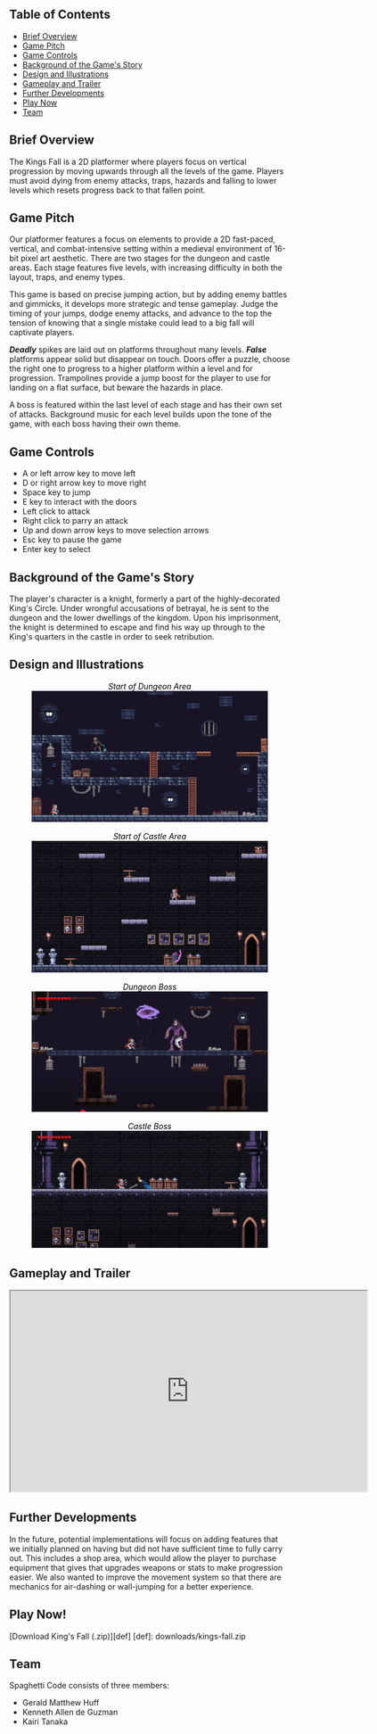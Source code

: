 ## Table of Contents

* [Brief Overview](#brief-overview-)
* [Game Pitch](#game-pitch)
* [Game Controls](#game-controls)
* [Background of the Game's Story](#background-of-the-games-story)
* [Design and Illustrations](#design-and-illustrations)
* [Gameplay and Trailer](#gameplay-and-trailer)
* [Further Developments](#further-developments)
* [Play Now](#play-now)
* [Team](#team)

## Brief Overview 
The Kings Fall is a 2D platformer where players focus on vertical progression by moving upwards through all the levels of the game. Players must avoid dying from enemy attacks, traps, hazards and falling to lower levels which resets progress back to that fallen point. 

## Game Pitch
Our platformer features a focus on elements to provide a 2D fast-paced, vertical, and combat-intensive setting within a medieval environment of 16-bit pixel art aesthetic. There are two stages for the dungeon and castle areas. Each stage features five levels, with increasing difficulty in both the layout, traps, and enemy types.

This game is based on precise jumping action, but by adding enemy battles and gimmicks, it develops more strategic and tense gameplay. Judge the timing of your jumps, dodge enemy attacks, and advance to the top the tension of knowing that a single mistake could lead to a big fall will captivate players.

**_Deadly_** spikes are laid out on platforms throughout many levels. **_False_** platforms appear solid but disappear on touch. Doors offer a puzzle, choose the right one to progress to a higher platform within a level and for progression. Trampolines provide a jump boost for the player to use for landing on a flat surface, but beware the hazards in place. 

A boss is featured within the last level of each stage and has their own set of attacks. Background music for each level builds upon the tone of the game, with each boss having their own theme.

## Game Controls
- A or left arrow key to move left
- D or right arrow key to move right
- Space key to jump
- E key to interact with the doors
- Left click to attack
- Right click to parry an attack
- Up and down arrow keys to move selection arrows
- Esc key to pause the game
- Enter key to select

## Background of the Game's Story
The player's character is a knight, formerly a part of the highly-decorated King's Circle. Under wrongful accusations of betrayal, he is sent to the dungeon and the lower dwellings of the kingdom. Upon his imprisonment, the knight is determined to escape and find his way up through to the King's quarters in the castle in order to seek retribution. 

## Design and Illustrations

<figure style="text-align:center;">
  <figcaption style="color:black;"><em>Start of Dungeon Area</em></figcaption>
  <img src="img/level-1-dungeon.PNG" alt="Level 1"/>
</figure>

<!-- Padding for space between sections-->
<div>
    <p class="pt-1"></p>
</div>

<figure style="text-align:center;">
  <figcaption style="color:black;"><em>Start of Castle Area</em></figcaption>
  <img src="img/level-6-castle.PNG" alt="Level 6"/>
</figure>

<!-- Padding for space between sections-->
<div>
    <p class="pt-1"></p>
</div>

<figure style="text-align:center;">
  <figcaption style="color:black;"><em>Dungeon Boss</em></figcaption>
  <img src="img/boss-1.PNG" alt="Dungeon Boss"/>
</figure>

<!-- Padding for space between sections-->
<div>
    <p class="pt-1"></p>
</div>

<figure style="text-align:center;">
  <figcaption style="color:black;"><em>Castle Boss</em></figcaption>
  <img src="img/boss-2.PNG" alt="Castle Boss"/>
</figure>

<!-- Padding for space between sections-->
<div>
    <p class="pt-1"></p>
</div>

## Gameplay and Trailer

<iframe src="https://drive.google.com/file/d/1-KWpWHjL7XYGL1t0Dy-e0OdJfh5YFbWd/preview"
width="640" height="360" allow="autoplay" allowfullscreen>
</iframe>

## Further Developments
In the future, potential implementations will focus on adding features that we initially planned on having but did not have sufficient time to fully carry out. This includes a shop area, which would allow the player to purchase equipment that gives that upgrades weapons or stats to make progression easier. We also wanted to improve the movement system so that there are mechanics for air-dashing or wall-jumping for a better experience. 

## Play Now!
[Download King's Fall (.zip)][def]
[def]: downloads/kings-fall.zip

## Team
Spaghetti Code consists of three members:
- Gerald Matthew Huff
- Kenneth Allen de Guzman
- Kairi Tanaka
